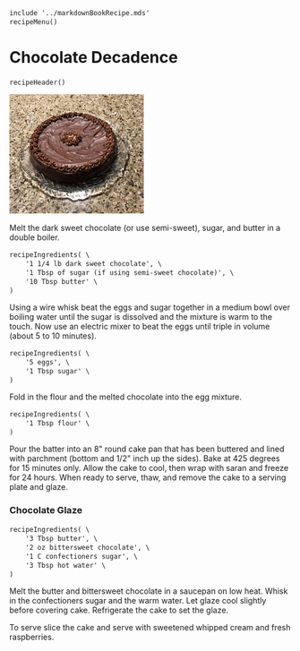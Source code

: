 ~~~ markdown-script
include '../markdownBookRecipe.mds'
recipeMenu()
~~~

# Chocolate Decadence

~~~ markdown-script
recipeHeader()
~~~

![Chocolate Decadence](../images/ChocolateDecadence.jpg "Chocolate Decadence")

Melt the dark sweet chocolate (or use semi-sweet), sugar, and butter in a double boiler.

~~~ markdown-script
recipeIngredients( \
    '1 1/4 lb dark sweet chocolate', \
    '1 Tbsp of sugar (if using semi-sweet chocolate)', \
    '10 Tbsp butter' \
)
~~~

Using a wire whisk beat the eggs and sugar together in a medium bowl over boiling water until the
sugar is dissolved and the mixture is warm to the touch. Now use an electric mixer to beat the eggs
until triple in volume (about 5 to 10 minutes).

~~~ markdown-script
recipeIngredients( \
    '5 eggs', \
    '1 Tbsp sugar' \
)
~~~

Fold in the flour and the melted chocolate into the egg mixture.

~~~ markdown-script
recipeIngredients( \
    '1 Tbsp flour' \
)
~~~

Pour the batter into an 8" round cake pan that has been buttered and lined with parchment (bottom
and 1/2" inch up the sides). Bake at 425 degrees for 15 minutes only. Allow the cake to cool, then
wrap with saran and freeze for 24 hours. When ready to serve, thaw, and remove the cake to a serving
plate and glaze.


### Chocolate Glaze

~~~ markdown-script
recipeIngredients( \
    '3 Tbsp butter', \
    '2 oz bittersweet chocolate', \
    '1 C confectioners sugar', \
    '3 Tbsp hot water' \
)
~~~

Melt the butter and bittersweet chocolate in a saucepan on low heat. Whisk in the confectioners
sugar and the warm water. Let glaze cool slightly before covering cake. Refrigerate the cake to set
the glaze.

To serve slice the cake and serve with sweetened whipped cream and fresh raspberries.
